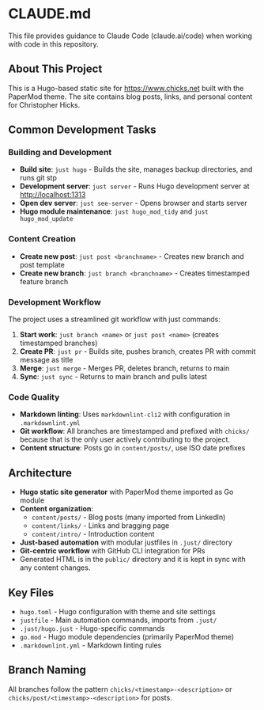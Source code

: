# CLAUDE.md

This file provides guidance to Claude Code (claude.ai/code) when working with code in this repository.

## About This Project

This is a Hugo-based static site for <https://www.chicks.net> built with the PaperMod theme. The site contains blog posts, links, and personal content for Christopher Hicks.

## Common Development Tasks

### Building and Development

- **Build site**: `just hugo` - Builds the site, manages backup directories, and runs git stp
- **Development server**: `just server` - Runs Hugo development server at <http://localhost:1313>
- **Open dev server**: `just see-server` - Opens browser and starts server
- **Hugo module maintenance**: `just hugo_mod_tidy` and `just hugo_mod_update`

### Content Creation

- **Create new post**: `just post <branchname>` - Creates new branch and post template
- **Create new branch**: `just branch <branchname>` - Creates timestamped feature branch

### Development Workflow

The project uses a streamlined git workflow with just commands:

1. **Start work**: `just branch <name>` or `just post <name>` (creates timestamped branches)
2. **Create PR**: `just pr` - Builds site, pushes branch, creates PR with commit message as title
3. **Merge**: `just merge` - Merges PR, deletes branch, returns to main
4. **Sync**: `just sync` - Returns to main branch and pulls latest

### Code Quality

- **Markdown linting**: Uses `markdownlint-cli2` with configuration in `.markdownlint.yml`
- **Git workflow**: All branches are timestamped and prefixed with `chicks/`
  because that is the only user actively contributing to the project.
- **Content structure**: Posts go in `content/posts/`, use ISO date prefixes

## Architecture

- **Hugo static site generator** with PaperMod theme imported as Go module
- **Content organization**:
  - `content/posts/` - Blog posts (many imported from LinkedIn)
  - `content/links/` - Links and bragging page
  - `content/intro/` - Introduction content
- **Just-based automation** with modular justfiles in `.just/` directory
- **Git-centric workflow** with GitHub CLI integration for PRs
- Generated HTML is in the `public/` directory and it is kept in
  sync with any content changes.

## Key Files

- `hugo.toml` - Hugo configuration with theme and site settings
- `justfile` - Main automation commands, imports from `.just/`
- `.just/hugo.just` - Hugo-specific commands
- `go.mod` - Hugo module dependencies (primarily PaperMod theme)
- `.markdownlint.yml` - Markdown linting rules

## Branch Naming

All branches follow the pattern `chicks/<timestamp>-<description>` or
`chicks/post/<timestamp>-<description>` for posts.
